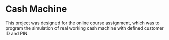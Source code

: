 # Cash Machine
This project was designed for the online course assignment, which was to program the simulation of real working cash machine with defined customer ID and PIN.
